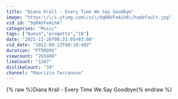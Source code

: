```yaml
---
title: "Diana Krall - Every Time We Say Goodbye"
image: "https:\/\/i.ytimg.com\/vi\/9qRAVFeAihA\/hqdefault.jpg"
vid_id: "9qRAVFeAihA"
categories: "Music"
tags: ["Nuovo","progetto","10"]
date: "2021-11-26T08:31:05+03:00"
vid_date: "2012-09-13T08:10:40Z"
duration: "PT5M20S"
viewcount: "265408"
likeCount: "1267"
dislikeCount: "39"
channel: "Maurizio Terranova"
---
```

{% raw %}Diana Krall - Every Time We Say Goodbye{% endraw %}
